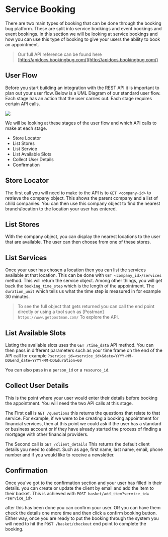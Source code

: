 # Service Booking
There are two main types of booking that can be done through the booking bug platform. These are split into service bookings and event bookings and event bookings. In this section we will be looking at service bookings and how you can use this type of booking to give your users the ability to book an appointment.

> Our full API reference can be found here [http://apidocs.bookingbug.com/](http://apidocs.bookingbug.com/)

## User Flow
Before you start building an integration with the REST API it is important to plan out your user flow. Below is a UML Diagram of our standard user flow. Each stage has an action that the user carries out. Each stage requires certain API calls.

<img src='http://g.gravizo.com/g?
@startuml;
actor User;
participant "Store Locator" as A;
participant "List Stores" as B;
participant "List Service" as C;
participant "List Available Slots" as D;
participant "Collect User Details" as E;
participant "Confirmation" as F;
User -> A: Start;
activate A;
A -> B: Enter Location;
activate B;
B -> C: Choose Store;
activate C;
C -> D: Choose Service;
activate D;
D -> E: Choose Slot;
activate E;
E -> F: Enter Details;
activate F;
@enduml;
'>

We will be looking at these stages of the user flow and which API calls to make at each stage.

- Store Locator
- List Stores
- List Service
- List Available Slots
- Collect User Details
- Confirmation

## Store Locator
The first call you will need to make to the API is to `GET <company-id>` to retrieve the company object. This shows the parent company and a list of child companies. You can then use this company object to find the nearest branch/location to the location your user has entered.

## List Stores
With the company object, you can display the nearest locations to the user that are available. The user can then choose from one of these stores.

## List Services
Once your user has chosen a location then you can list the services available at that location. This can be done with `GET <company_id>/services` method. This will return the service object. Among other things, you will get back the `booking_time_step` which is the length of the appointment. The `duration_unit` which tells us what the time step is measured in for example 30 minutes.

> To see the full object that gets returned you can call the end point directly or using a tool such as [Postman] `https://www.getpostman.com/` To explore the API.

## List Available Slots
Listing the available slots uses the `GET /time_data` API method. You can then pass in different parameters such as your time frame on the end of the API call for example `?service_id=<service_id>&date=YYYY-MM-DD&end_date=YYYY-MM-DD&duration=60`

You can also pass in a `person_id` or a `resource_id`.

## Collect User Details
This is the point where your user would enter their details before booking the appointment. You will need the two API calls at this stage.

The First call is `GET /questions` this returns the questions that relate to that service. For example, if we were to be creating a booking appointment for financial services, then at this point we could ask if the user has a standard or business account or if they have already started the process of finding a mortgage with other financial providers.

The Second call is `GET /client_details` This returns the default client details you need to collect. Such as age, first name, last name, email, phone number and if you would like to receive a newsletter.

## Confirmation
Once you've got to the confirmation section and your user has filled in their details. you can create or update the client by email and add the item to their basket. This is achieved with `POST basket/add_item?service_id=<service_id>`

after this has been done you can confirm your user. OR you can have them check the details one more time and then click a confirm booking button. Either way, once you are ready to put the booking through the system you will need to hit the `POST /basket/checkout` end point to complete the booking.